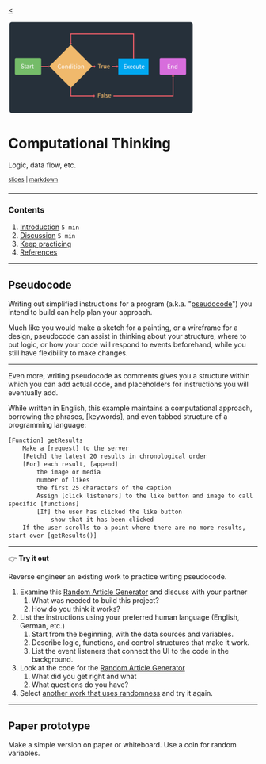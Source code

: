 <!-- paginate: true -->

[<](../README.md)

<img width="375" src="../assets/img/banner/banner-computational-thinking.png">

# Computational Thinking

Logic, data flow, etc.

<sup class="small"><a href="../slides/computational-thinking.html">slides</a> | <a href="../topics/computational-thinking.md">markdown</a> </sup>

<!--
Presentation comments ...
-->

---


### Contents

1. [Introduction](#introduction) `5 min`
1. [Discussion](#discussion) `5 min`
1. [Keep practicing](#keep-practicing)
1. [References](#references)

<!-- ## Introduction

Review the following sections and perform the activities on your own or with your group.

<details>
<summary>Learning Objectives</summary>

Students who complete the following will be able to:

- Describe ...
- List ...
- Explain ...
- Demonstrate ...

</details>

<details>
<summary>Preparation</summary>

Complete the following to prepare for this module

- [Command Line Crash Course](command-line-crash-course.md)

</details> -->






---


## Pseudocode

Writing out simplified instructions for a program (a.k.a. "[pseudocode](https://en.wikipedia.org/wiki/Pseudocode)") you intend to build can help plan your approach.

Much like you would make a sketch for a painting, or a wireframe for a design, pseudocode can assist in thinking about your structure, where to put logic, or how your code will respond to events beforehand, while you still have flexibility to make changes.


---


Even more, writing pseudocode as comments gives you a structure within which you can add actual code, and placeholders for instructions you will eventually add.

While written in English, this example maintains a computational approach, borrowing the phrases, [keywords], and even tabbed structure of a programming language:

```
[Function] getResults
    Make a [request] to the server
    [Fetch] the latest 20 results in chronological order
    [For] each result, [append]
        the image or media
        number of likes
        the first 25 characters of the caption
        Assign [click listeners] to the like button and image to call specific [functions]
        [If] the user has clicked the like button
            show that it has been clicked
    If the user scrolls to a point where there are no more results, start over [getResults()]
```

---


👉 **Try it out**

Reverse engineer an existing work to practice writing pseudocode.

1. Examine this [Random Article Generator](https://codepen.io/owenmundy/full/PomvjqW) and discuss with your partner
    1. What was needed to build this project?
    1. How do you think it works?
2. List the instructions using your preferred human language (English, German, etc.)
    1. Start from the beginning, with the data sources and variables.
    1. Describe logic, functions, and control structures that make it work.
    1. List the event listeners that connect the UI to the code in the background.
3. Look at the code for the [Random Article Generator](https://codepen.io/owenmundy/pen/PomvjqW?editors=1010)
    1. What did you get right and what
    1. What questions do you have?
4. Select [another work that uses randomness](https://github.com/omundy/dig245-regenerative#example-works) and try it again.



<!-- [University Title Generator](https://universitytitlegenerator.com/) -->
<!-- [University Title Generator](https://github.com/fiatflux/uni-title-gen/blob/master/titlegen.py) -->



---



## Paper prototype  

Make a simple version on paper or whiteboard. Use a coin for random variables.











<!--

### Coming soon

- https://csunplugged.org/en/topics/sorting-networks/
- https://edu.google.com/resources/programs/exploring-computational-thinking/
- https://www.digitaltechnologieshub.edu.au/search#/site-search?pageNumber=1&keyword=GoogleCT
- https://www.gettingsmart.com/2018/03/early-learning-strategies-for-developing-computational-thinking-skills/
- https://www.google.com/search?q=computational-thinking&safe=off&rlz=1C5CHFA_enUS903US909&sxsrf=ALeKk02K0Ksznja200f7HCS29B35WmiJ_g:1619879844197&source=lnms&tbm=isch&sa=X&ved=2ahUKEwiwmsTV2qjwAhXDKs0KHdJFC7sQ_AUoAXoECAEQAw&biw=1920&bih=1066#imgrc=nXOw92GlPSFwAM




### Notes

- State, state control, build state machine
- Iteration, structure, flow chart to describe
- logic / flow structure, flow chart to describe
- algorithms - create your own to represent some thing that exists in the world.


## Discussion

In your group, discuss the following.


## Keep practicing



## References -->
